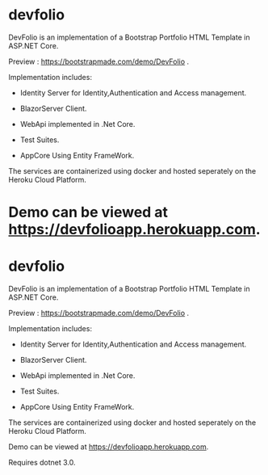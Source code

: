 
# devfolio
DevFolio is an implementation of a Bootstrap Portfolio HTML Template in ASP.NET Core.

Preview : https://bootstrapmade.com/demo/DevFolio .

Implementation includes:

- Identity Server for Identity,Authentication and Access management.

- BlazorServer Client.

- WebApi  implemented in .Net Core.

- Test Suites.

- AppCore Using Entity FrameWork.

The services are containerized using docker and hosted seperately on the Heroku Cloud Platform.

Demo can be viewed at https://devfolioapp.herokuapp.com.
=======
# devfolio
DevFolio is an implementation of a Bootstrap Portfolio HTML Template in ASP.NET Core.

Preview : https://bootstrapmade.com/demo/DevFolio .

Implementation includes:

- Identity Server for Identity,Authentication and Access management.

- BlazorServer Client.

- WebApi  implemented in .Net Core.

- Test Suites.

- AppCore Using Entity FrameWork.

The services are containerized using docker and hosted seperately on the Heroku Cloud Platform.

Demo can be viewed at https://devfolioapp.herokuapp.com.

Requires dotnet 3.0.


